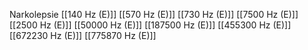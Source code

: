 Narkolepsie
[[140 Hz (E)]]
[[570 Hz (E)]]
[[730 Hz (E)]]
[[7500 Hz (E)]]
[[2500 Hz (E)]]
[[50000 Hz (E)]]
[[187500 Hz (E)]]
[[455300 Hz (E)]]
[[672230 Hz (E)]]
[[775870 Hz (E)]]
